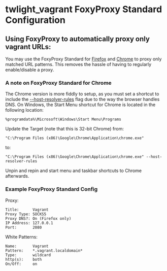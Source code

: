 # twlight_vagrant FoxyProxy Standard Configuration

## Using FoxyProxy to automatically proxy only vagrant URLs:

You may use the FoxyProxy Standard for [Firefox](https://addons.mozilla.org/en-US/firefox/addon/foxyproxy-standard/) and [Chrome](https://chrome.google.com/webstore/detail/foxyproxy-standard/gcknhkkoolaabfmlnjonogaaifnjlfnp) to proxy only matched URL patterns. This removes the hassle of having to regularly enable/disable a proxy.

### A note on FoxyProxy Standard for Chrome

The Chrome version is more fiddly to setup, as you must set a shortcut to include the [--host-resolver-rules](https://www.chromium.org/developers/design-documents/network-stack/socks-proxy) flag due to the way the browser handles DNS. On Windows, the Start Menu shortcut for Chrome is located in the following location:

```
%programdata%\Microsoft\Windows\Start Menu\Programs
```

Update the Target (note that this is 32-bit Chrome) from:

```
"C:\Program Files (x86)\Google\Chrome\Application\chrome.exe"
```

to:

```
"C:\Program Files (x86)\Google\Chrome\Application\chrome.exe" --host-resolver-rules
```

Unpin and repin and start menu and taskbar shortcuts to Chrome afterwards.

### Example FoxyProxy Standard Config

Proxy:

```
Title:      Vagrant
Proxy Type: SOCKS5
Proxy DNS?: On (Firefox only)
IP Address: 127.0.0.1
Port:       2080
```

White Patterns:

```
Name:       Vagrant
Pattern:    *.vagrant.localdomain*
Type:       wildcard
http(s):    both
On/Off:     on
```
